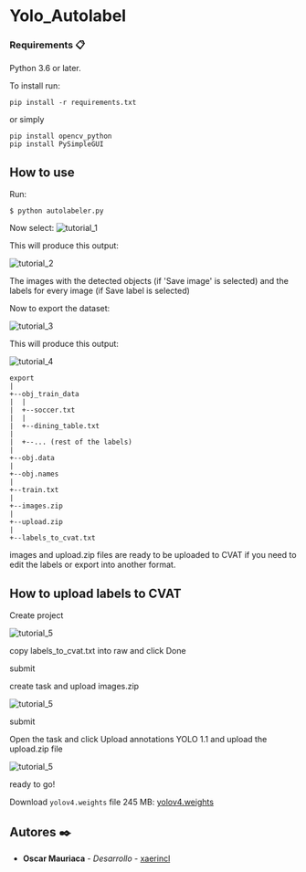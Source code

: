 # Yolo_Autolabel



### Requirements 📋

Python 3.6 or later.


To install run:

```
pip install -r requirements.txt
```
or simply
```
pip install opencv_python
pip install PySimpleGUI
```

## How to use 

Run:
```
$ python autolabeler.py
```
Now select:
![tutorial_1](/github_images/img1.png)


This will produce this output:


![tutorial_2](/github_images/img2.png)



The images with the detected objects (if 'Save image' is selected) and the labels for every image (if Save label is selected)



Now to export the dataset:



![tutorial_3](/github_images/img3.png)



This will produce this output:



![tutorial_4](/github_images/img4.png)


```
export
|
+--obj_train_data
|  |
|  +--soccer.txt
|  |
|  +--dining_table.txt
|
|  +--... (rest of the labels)
|
+--obj.data
| 
+--obj.names
| 
+--train.txt
| 
+--images.zip
| 
+--upload.zip
| 
+--labels_to_cvat.txt
```



images and upload.zip files are ready to be uploaded to CVAT if you need to edit the labels or export into another format.


## How to upload labels to CVAT


Create project


![tutorial_5](/github_images/img5.png)




copy labels_to_cvat.txt into raw and click Done



submit



create task and upload images.zip


![tutorial_5](/github_images/img6.png)




submit




Open the task and click Upload annotations YOLO 1.1 and upload the upload.zip file





![tutorial_5](/github_images/img7.png)






ready to go!


Download `yolov4.weights` file 245 MB: [yolov4.weights](https://github.com/AlexeyAB/darknet/releases/download/darknet_yolo_v3_optimal/yolov4.weights)




## Autores ✒️
* **Oscar Mauriaca** - *Desarrollo* - [xaerincl](https://github.com/xaerincl)
